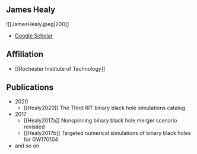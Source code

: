 ## James Healy

![[JamesHealy.jpeg|200]]

- [Google Scholar](https://scholar.google.com/citations?user=Tr1eragAAAAJ&hl=en)

## Affiliation

- [[Rochester Institute of Technology]]

## Publications

- 2020
	- [[Healy2020]] The Third RIT binary black hole simulations catalog
- 2017
	- [[Healy2017a]] Nonspinning binary black hole merger scenario revisited
	- [[Healy2017b]] Targeted numerical simulations of binary black holes for GW170104
- and so on.